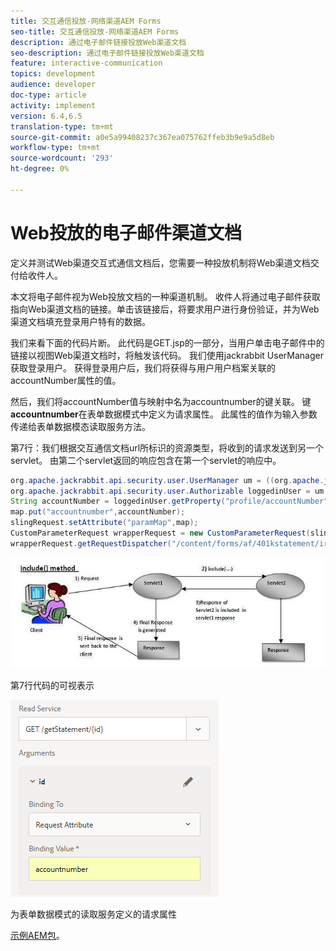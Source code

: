 ```yaml
---
title: 交互通信投放-网络渠道AEM Forms
seo-title: 交互通信投放-网络渠道AEM Forms
description: 通过电子邮件链接投放Web渠道文档
seo-description: 通过电子邮件链接投放Web渠道文档
feature: interactive-communication
topics: development
audience: developer
doc-type: article
activity: implement
version: 6.4,6.5
translation-type: tm+mt
source-git-commit: a0e5a99408237c367ea075762ffeb3b9e9a5d8eb
workflow-type: tm+mt
source-wordcount: '293'
ht-degree: 0%

---
```



# Web投放的电子邮件渠道文档

定义并测试Web渠道交互式通信文档后，您需要一种投放机制将Web渠道文档交付给收件人。

本文将电子邮件视为Web投放文档的一种渠道机制。 收件人将通过电子邮件获取指向Web渠道文档的链接。单击该链接后，将要求用户进行身份验证，并为Web渠道文档填充登录用户特有的数据。

我们来看下面的代码片断。 此代码是GET.jsp的一部分，当用户单击电子邮件中的链接以视图Web渠道文档时，将触发该代码。 我们使用jackrabbit UserManager获取登录用户。 获得登录用户后，我们将获得与用户用户档案关联的accountNumber属性的值。

然后，我们将accountNumber值与映射中名为accountnumber的键关联。 键&#x200B;**accountnumber**&#x200B;在表单数据模式中定义为请求属性。 此属性的值作为输入参数传递给表单数据模态读取服务方法。

第7行：我们根据交互通信文档url所标识的资源类型，将收到的请求发送到另一个servlet。 由第二个servlet返回的响应包含在第一个servlet的响应中。

```java
org.apache.jackrabbit.api.security.user.UserManager um = ((org.apache.jackrabbit.api.JackrabbitSession) session).getUserManager();
org.apache.jackrabbit.api.security.user.Authorizable loggedinUser = um.getAuthorizable(session.getUserID());
String accountNumber = loggedinUser.getProperty("profile/accountNumber")[0].getString();
map.put("accountnumber",accountNumber);
slingRequest.setAttribute("paramMap",map);
CustomParameterRequest wrapperRequest = new CustomParameterRequest(slingRequest,"GET");
wrapperRequest.getRequestDispatcher("/content/forms/af/401kstatement/irastatement/channels/web.html").include(wrapperRequest, response);
```

![包含方法](assets/includemethod.jpg)

第7行代码的可视表示

![请求参数](assets/requestparameter.png)

为表单数据模式的读取服务定义的请求属性


[示例AEM包](assets/webchanneldelivery.zip)。
